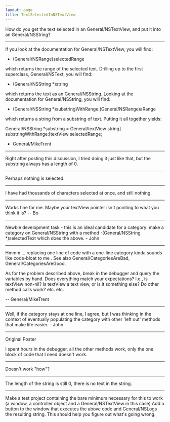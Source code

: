 ```yaml
---
layout: page
title: TextSelectedInNSTextView
---
```


How do you get the text selected in an General/NSTextView, and put it into an General/NSString?

----

If you look at the documentation for General/NSTextView, you will find:

- (General/NSRange)selectedRange

which returns the range of the selected text. Drilling up to the first superclass, General/NSText, you will find:

- (General/NSString *)string

which returns the text as an General/NSString. Looking at the documentation for General/NSString, you will find:

- (General/NSString *)substringWithRange:(General/NSRange)aRange

which returns a string from a substring of text. Putting it all together yields:

General/NSString *substring = General/textView string] substringWithRange:[textView selectedRange;

- General/MikeTrent

----

Right after posting this discussion, I tried doing it just like that, but the substring always has a length of 0.

----

Perhaps nothing is selected.

----

I have had thousands of characters selected at once, and still nothing.

----

Works fine for me.  Maybe your textView pointer isn't pointing to what you think it is?  -- Bo

----

Newbie development task - this is an ideal candidate for a category: make a category on General/NSString with a method -(General/NSString *)selectedText which does the above. - John

----

Hmmm ... replacing one line of code with a one-line category kinda sounds like code-bloat to me . See also General/CategoriesAreBad, General/CategoriesAreGood. 

As for the problem described above, break in the debugger and query the variables by hand. Does everything match your expectations? I.e., is textView non-nil? Is textView a text view, or is it something else? Do other method calls work? etc. etc.

-- General/MikeTrent

----

Well, if the category stays at one line, I agree, but I was thinking in the context of eventually populating the category with other 'left out' methods that make life easier. - John

----

Original Poster

I spent hours in the debugger, all the other methods work, only the one block of code that I need doesn't work.

----

Doesn't work "how"?

----

The length of the string is still 0, there is no text in the string.

----

Make a test project containing the bare minimum necessary for this to work (a window, a controller object and a General/NSTextView in this case) Add a button to the window that executes the above code and General/NSLogs the resulting string. This should help you figure out what's going wrong.
